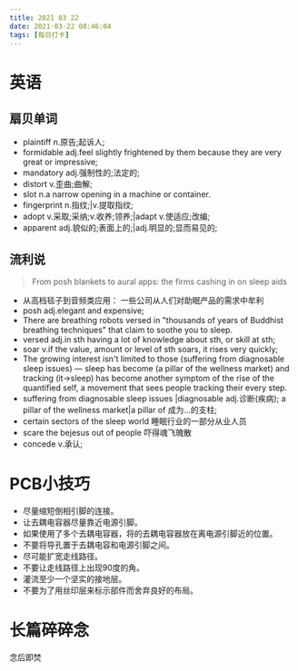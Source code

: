 ```yaml
---
title: 2021 03 22
date: 2021-03-22 08:46:04
tags: [每日打卡]
---
```

# 英语
## 扇贝单词
- plaintiff n.原告;起诉人;
- formidable adj.feel slightly frightened by them because they are very great or impressive;
- mandatory adj.强制性的;法定的;
- distort v.歪曲;曲解;
- slot n.a narrow opening in a machine or container.
- fingerprint n.指纹;|v.提取指纹;
- adopt v.采取;采纳;v.收养;领养;|adapt v.使适应;改编;
- apparent adj.貌似的;表面上的;|adj.明显的;显而易见的;
## 流利说
> From posh blankets to aural apps: the firms cashing in on sleep aids
- 从高档毯子到音频类应用： 一些公司从人们对助眠产品的需求中牟利
- posh adj.elegant and expensive;
- There are breathing robots versed in "thousands of years of Buddhist breathing techniques" that claim to soothe you to sleep. 
- versed adj.in sth having a lot of knowledge about sth, or skill at sth;
- soar v.if the value, amount or level of sth soars, it rises very quickly;
- The growing interest isn't limited to those (suffering from diagnosable sleep issues) — sleep has become (a pillar of the wellness market) and tracking (it->sleep) has become another symptom of the rise of the quantified self, a movement that sees people tracking their every step.
- suffering from diagnosable sleep issues |diagnosable adj.诊断(疾病); a pillar of the wellness market|a pillar of 成为...的支柱;
- certain sectors of the sleep world 睡眠行业的一部分从业人员
- scare the bejesus out of people 吓得魂飞魄散
- concede v.承认;
# PCB小技巧
- 尽量缩短倒相引脚的连接。
- 让去耦电容器尽量靠近电源引脚。
- 如果使用了多个去耦电容器，将的去耦电容器放在离电源引脚近的位置。
- 不要将导孔置于去耦电容和电源引脚之间。
- 尽可能扩宽走线路径。
- 不要让走线路径上出现90度的角。
- 灌流至少一个坚实的接地层。
- 不要为了用丝印层来标示部件而舍弃良好的布局。
# 长篇碎碎念
念后即焚